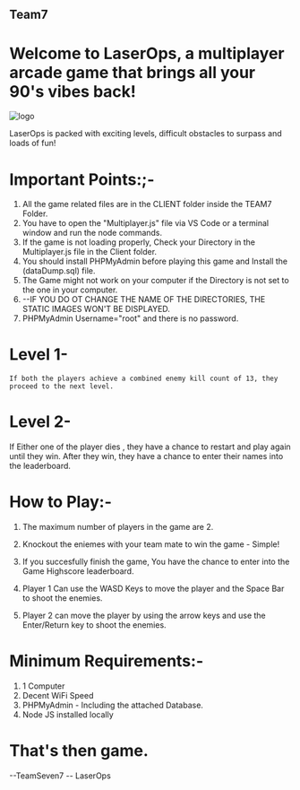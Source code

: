 ## Team7

# Welcome to LaserOps, a multiplayer arcade game that brings all your 90's vibes back!

![logo](https://user-images.githubusercontent.com/46518343/69248989-a5202980-0bc6-11ea-9e6b-1992f56797be.png)

LaserOps is packed with exciting levels, difficult obstacles to surpass and loads of fun!

# Important Points:;-
   1. All the game related files are in the CLIENT folder inside the TEAM7 Folder.
   2. You have to open the "Multiplayer.js" file via VS Code or a terminal window and run the node commands.
   3. If the game is not loading properly, Check your Directory in the Multiplayer.js file in the Client folder.
   4. You should install PHPMyAdmin before playing this game and Install the (dataDump.sql) file.
   5. The Game might not work on your computer if the Directory is not set to the one in your computer.
   6. --IF YOU DO OT CHANGE THE NAME OF THE DIRECTORIES, THE STATIC IMAGES WON'T BE DISPLAYED.
   7. PHPMyAdmin Username="root" and there is no password.

# Level 1-
    If both the players achieve a combined enemy kill count of 13, they proceed to the next level.

# Level 2-
   If Either one of the player dies , they have a chance to restart and play again until they win.
   After they win, they have a chance to enter their names into the leaderboard.
# How to Play:-

  1. The maximum number of players in the game are 2.
  
  2. Knockout the eniemes with your team mate to win the game - Simple!

  3. If you succesfully finish the game, You have the chance to enter into the Game Highscore leaderboard.
  
  4. Player 1 Can use the WASD Keys to move the player and the Space Bar to shoot the enemies.
  
  5. Player 2 can move the player by using the arrow keys and use the Enter/Return key to shoot the enemies. 

 
# Minimum Requirements:-

  1. 1 Computer
  2. Decent WiFi Speed
  3. PHPMyAdmin - Including the attached Database.
  4. Node JS installed locally
  
# That's then game.
  
 
--TeamSeven7
-- LaserOps

